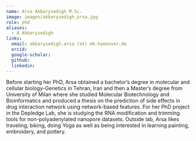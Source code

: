 ```yaml
---
name: Arsa Akbarysedigh M.Sc.
image: images/akbarysedigh_arsa.jpg
role: phd
aliases:
  - A Akbarysedigh
links:
  email: akbarysedigh.arsa (at) mh-hannover.de
  orcid: 
  google-scholar: 
  github: 
  linkedin: 
---
```


Before starting her PhD, Arsa obtained a bachelor’s degree in molecular and cellular biology-Genetics in Tehran, Iran and then a Master’s degree from University of Milan where she studied Molecular Biotechnology and Bioinformatics and produced a thesis on the prediction of side effects in drug interaction network using network-based features. For her PhD project in the Depledge Lab, she is studying the RNA modification and trimming tools for non-polyadenylated nanopore datasets. Outside lab, Arsa likes traveling, biking, doing Yoga as well as being interested in learning painting, embroidery, and pottery.
